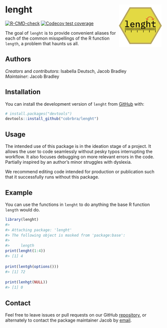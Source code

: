 
<!-- README.md is generated from README.Rmd. Please edit that file -->

# lenght <img src="man/figures/LEN-HEX.png" align="right" height="138" />

<!-- badges: start -->

[![R-CMD-check](https://github.com/cobrbra/lenght/actions/workflows/R-CMD-check.yaml/badge.svg)](https://github.com/cobrbra/lenght/actions/workflows/R-CMD-check.yaml)
[![Codecov test
coverage](https://codecov.io/gh/cobrbra/lenght/branch/main/graph/badge.svg)](https://app.codecov.io/gh/cobrbra/lenght?branch=main)
<!-- badges: end -->

The goal of `lenght` is to provide convenient aliases for each of the
common misspellings of the R function `length`, a problem that haunts us
all.

## Authors

*Creators* and *contributors*: Isabella Deutsch, Jacob Bradley<br>
*Maintainer*: Jacob Bradley

## Installation

You can install the development version of `lenght` from
[GitHub](https://github.com/) with:

``` r
# install.packages("devtools")
devtools::install_github("cobrbra/lenght")
```

## Usage

The intended use of this package is in the ideation stage of a project.
It allows the user to code seamlessly without pesky typos interrupting
the workflow. It also focuses debugging on more relevant errors in the
code. Partially inspired by an author’s minor struggles with dyslexia.

We recommend editing code intended for production or publication such
that it successfully runs without this package.

## Example

You can use the functions in `lenght` to do anything the base R function
`length` would do.

``` r
library(lenght)
#> 
#> Attaching package: 'lenght'
#> The following object is masked from 'package:base':
#> 
#>     length
print(lenght(1:4))
#> [1] 4

print(lentgh(options()))
#> [1] 72

print(lenhgt(NULL))
#> [1] 0
```

## Contact

Feel free to leave issues or pull requests on our GitHub
[repository](https://github.com/cobrbra/lenght), or alternately to
contact the package maintainer Jacob by
[email](mailto:cobrbradley@gmail.com).
